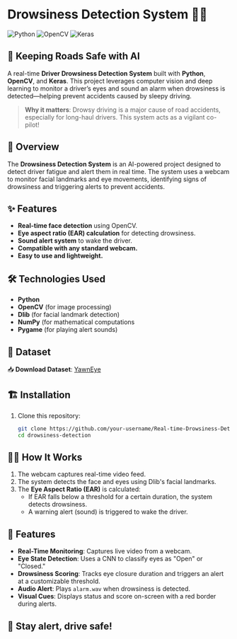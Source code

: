 # Drowsiness Detection System 🚗💤
![Python](https://img.shields.io/badge/Python-3.6%2B-blue.svg) ![OpenCV](https://img.shields.io/badge/OpenCV-4.x-orange.svg) ![Keras](https://img.shields.io/badge/Keras-2.x-red.svg)

## 🚗 Keeping Roads Safe with AI  
A real-time **Driver Drowsiness Detection System** built with **Python**, **OpenCV**, and **Keras**. This project leverages computer vision and deep learning to monitor a driver’s eyes and sound an alarm when drowsiness is detected—helping prevent accidents caused by sleepy driving.  

> **Why it matters**: Drowsy driving is a major cause of road accidents, especially for long-haul drivers. This system acts as a vigilant co-pilot!

## 📌 Overview
The **Drowsiness Detection System** is an AI-powered project designed to detect driver fatigue and alert them in real time. The system uses a webcam to monitor facial landmarks and eye movements, identifying signs of drowsiness and triggering alerts to prevent accidents.

## ✨ Features 
- **Real-time face detection** using OpenCV.
- **Eye aspect ratio (EAR) calculation** for detecting drowsiness.
- **Sound alert system** to wake the driver.
- **Compatible with any standard webcam.**
- **Easy to use and lightweight.**

## 🛠️ Technologies Used 
- **Python**
- **OpenCV** (for image processing)
- **Dlib** (for facial landmark detection)
- **NumPy** (for mathematical computations
- **Pygame** (for playing alert sounds)

## 📂 Dataset
📥 **Download Dataset**: [YawnEye](https://www.kaggle.com/datasets/serenaraju/yawn-eye-dataset-new)


## 🏗️ Installation 
1. Clone this repository:
   ```bash
   git clone https://github.com/your-username/Real-time-Drowsiness-Detection-using-ML.git
   cd drowsiness-detection

## 🧑‍💻 How It Works 
1. The webcam captures real-time video feed.
2. The system detects the face and eyes using Dlib's facial landmarks.
3. The **Eye Aspect Ratio (EAR)** is calculated:
   - If EAR falls below a threshold for a certain duration, the system detects drowsiness.
   - A warning alert (sound) is triggered to wake the driver.

## 🎯 Features  
- **Real-Time Monitoring**: Captures live video from a webcam.  
- **Eye State Detection**: Uses a CNN to classify eyes as "Open" or "Closed."  
- **Drowsiness Scoring**: Tracks eye closure duration and triggers an alert at a customizable threshold.  
- **Audio Alert**: Plays `alarm.wav` when drowsiness is detected.  
- **Visual Cues**: Displays status and score on-screen with a red border during alerts.



🚀   **Stay alert, drive safe!**
---



 

